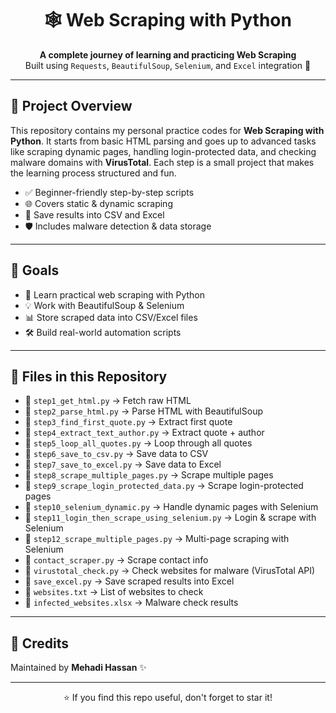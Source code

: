 <h1 align="center">🕸️ Web Scraping with Python</h1> 

<p align="center">
  <strong>A complete journey of learning and practicing Web Scraping</strong><br>
  Built using <code>Requests</code>, <code>BeautifulSoup</code>, <code>Selenium</code>, and <code>Excel</code> integration 🚀
</p>

<hr>

<h2>📌 Project Overview</h2>

<p>
This repository contains my personal practice codes for <strong>Web Scraping with Python</strong>.  
It starts from basic HTML parsing and goes up to advanced tasks like scraping dynamic pages,  
handling login-protected data, and checking malware domains with <strong>VirusTotal</strong>.  
Each step is a small project that makes the learning process structured and fun.
</p>

<ul>
  <li>✅ Beginner-friendly step-by-step scripts</li>
  <li>🌐 Covers static & dynamic scraping</li>
  <li>📑 Save results into CSV and Excel</li>
  <li>🛡️ Includes malware detection & data storage</li>
</ul>

<hr>

<h2>🎯 Goals</h2>

<ul>
  <li>🌱 Learn practical web scraping with Python</li>
  <li>💡 Work with BeautifulSoup & Selenium</li>
  <li>📊 Store scraped data into CSV/Excel files</li>
  <li>🛠️ Build real-world automation scripts</li>
</ul>

<hr>

<h2>📂 Files in this Repository</h2>

<ul>
  <li>📄 <code>step1_get_html.py</code> → Fetch raw HTML</li>
  <li>📄 <code>step2_parse_html.py</code> → Parse HTML with BeautifulSoup</li>
  <li>📄 <code>step3_find_first_quote.py</code> → Extract first quote</li>
  <li>📄 <code>step4_extract_text_author.py</code> → Extract quote + author</li>
  <li>📄 <code>step5_loop_all_quotes.py</code> → Loop through all quotes</li>
  <li>📄 <code>step6_save_to_csv.py</code> → Save data to CSV</li>
  <li>📄 <code>step7_save_to_excel.py</code> → Save data to Excel</li>
  <li>📄 <code>step8_scrape_multiple_pages.py</code> → Scrape multiple pages</li>
  <li>📄 <code>step9_scrape_login_protected_data.py</code> → Scrape login-protected pages</li>
  <li>📄 <code>step10_selenium_dynamic.py</code> → Handle dynamic pages with Selenium</li>
  <li>📄 <code>step11_login_then_scrape_using_selenium.py</code> → Login & scrape with Selenium</li>
  <li>📄 <code>step12_scrape_multiple_pages.py</code> → Multi-page scraping with Selenium</li>
  <li>📄 <code>contact_scraper.py</code> → Scrape contact info</li>
  <li>📄 <code>virustotal_check.py</code> → Check websites for malware (VirusTotal API)</li>
  <li>📄 <code>save_excel.py</code> → Save scraped results into Excel</li>
  <li>📑 <code>websites.txt</code> → List of websites to check</li>
  <li>📑 <code>infected_websites.xlsx</code> → Malware check results</li>
</ul>

<hr>

<h2>🙌 Credits</h2>

<p>
Maintained by <strong>Mehadi Hassan</strong> ✨  
</p>

<hr>

<p align="center">⭐ If you find this repo useful, don't forget to star it!</p>
